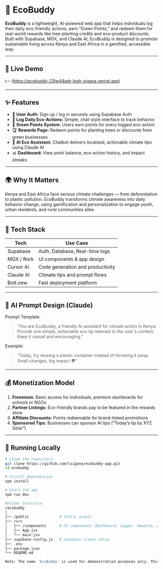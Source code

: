 # 🌿 EcoBuddy

**EcoBuddy** is a lightweight, AI-powered web app that helps individuals log their daily eco-friendly actions, earn “Green Points,” and redeem them for real-world rewards like tree-planting credits and eco-product discounts. Built with Supabase, MGX, and Claude AI, EcoBuddy is designed to promote sustainable living across Kenya and East Africa in a gamified, accessible way.

---

## 🚀 Live Demo
👉 (https://ecobuddy-23lw44edr-leah-sigana.vercel.app)

---

## ✨ Features

- 🔐 **User Auth:** Sign up / log in securely using Supabase Auth
- 📅 **Log Daily Eco-Actions:** Simple, chat-style interface to track behavior
- 🎯 **Green Points System:** Users earn points for every logged eco-action
- 🏆 **Rewards Page:** Redeem points for planting trees or discounts from green businesses
- 🤖 **AI Eco Assistant:** Chatbot delivers localized, actionable climate tips using Claude AI
- 📊 **Dashboard:** View point balance, eco-action history, and impact streaks

---

## 🌍 Why It Matters

Kenya and East Africa face serious climate challenges — from deforestation to plastic pollution. EcoBuddy transforms climate awareness into daily behavior change, using gamification and personalization to engage youth, urban residents, and rural communities alike.

---

## 🔧 Tech Stack

| Tech        | Use Case                       |
|-------------|--------------------------------|
| Supabase    | Auth, Database, Real-time logs |
| MGX / Rork  | UI components & app design     |
| Cursor AI   | Code generation and productivity |
| Claude AI   | Climate tips and prompt flows  |
| Bolt.new    | Fast deployment platform       |

---

## 🧠 AI Prompt Design (Claude)

Prompt Template:
> "You are EcoBuddy, a friendly AI assistant for climate action in Kenya. Provide one simple, actionable eco tip relevant to the user's context. Keep it casual and encouraging."

Example:
> “Today, try reusing a plastic container instead of throwing it away. Small changes, big impact 🌍”

---

## 💰 Monetization Model

1. **Freemium:** Basic access for individuals, premium dashboards for schools or NGOs
2. **Partner Listings:** Eco-friendly brands pay to be featured in the rewards store
3. **Affiliate Discounts:** Points redeemable for brand-linked promotions
4. **Sponsored Tips:** Businesses can sponsor AI tips (“Today’s tip by XYZ Solar”)

---

## 🧪 Running Locally

```bash
# Clone the repository
git clone https://github.com/lsigana/ecobuddy-app.git
cd ecobuddy

# Install dependencies
npm install

# Start the app
npm run dev

#Folder Structure
/ecobuddy
│
├── /public              # Static assets
├── /src
│   ├── /components      # UI components (Dashboard, Logger, Rewards, Chatbot)
│   ├── App.jsx
│   └── main.jsx
├── supabase-config.js   # Supabase client setup
├── .env
├── package.json
└── README.md

Note: The name 'EcoBuddy' is used for demonstration purposes only. This is an independently developed project created during the Vibe Coding Hackathon with no affiliation to any existing brand or entity.